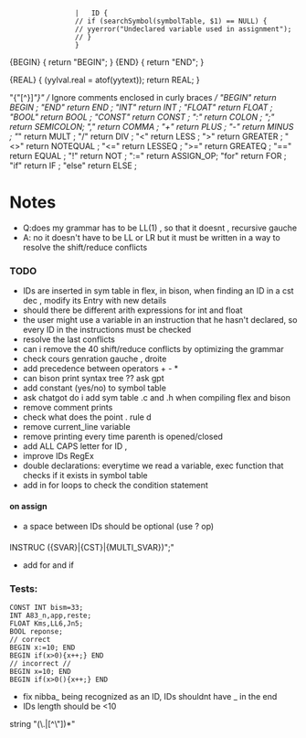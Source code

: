
                    |   ID {
                    // if (searchSymbol(symbolTable, $1) == NULL) {
                    // yyerror("Undeclared variable used in assignment");
                    // }
                    }
{BEGIN} {
  return "BEGIN";
}
{END} {
  return "END";
}

{REAL} {
  (yylval.real = atof(yytext));
  return REAL;
}

"{"[^}]*"}"      /* Ignore comments enclosed in curly braces */
"BEGIN"  return BEGIN    ;
"END"    return END      ;
"INT"    return INT      ;
"FLOAT"  return FLOAT    ;
"BOOL"   return BOOL     ;
"CONST"  return CONST    ;
":"      return COLON    ;
";"      return SEMICOLON;
","      return COMMA    ;
"+"      return PLUS     ;
"-"      return MINUS    ;
"*"      return MULT     ;
"/"      return DIV      ;
"<"      return LESS     ;
">"      return GREATER  ;
"<>"     return NOTEQUAL ;
"<="     return LESSEQ   ;
">="     return GREATEQ  ;
"=="     return EQUAL    ;
"!"      return NOT      ;
":="     return ASSIGN_OP;
"for"    return FOR      ;
"if"     return IF       ;
"else"   return ELSE     ;


# Notes
- Q:does my grammar has to be LL(1) , so that it doesnt , recursive gauche  
- A: no it doesn't have to be LL or LR but it must be written in a way to resolve the shift/reduce conflicts
### TODO
- IDs are inserted in sym table in flex, in bison, when finding an ID in a cst dec , modify its Entry with new details
- should there be different arith expressions for int and float
- the user might use a variable in an instruction that he hasn't declared, so every ID in the instructions must be checked
- resolve the last conflicts
- can i remove the 40 shift/reduce conflicts by optimizing the grammar
- check cours genration gauche , droite
- add precedence between operators + - * 
- can bison print syntax tree ?? ask gpt
- add constant (yes/no) to symbol table
- ask chatgot do i add sym table .c and .h when compiling flex and bison
- remove comment prints
- check what does the point . rule d
- remove current_line variable
- remove printing every time parenth is opened/closed
- add ALL CAPS letter for ID ,
- improve IDs RegEx
- double declarations: everytime we read a variable, exec function that checks if it exists in symbol table
- add in for loops to check the condition statement

#### on assign
- a space between IDs should be optional (use ? op)

####
INSTRUC     ({SVAR}|{CST}|{MULTI_SVAR})";"
- add for and if 

### Tests:
```
CONST INT bism=33;
INT A83_n,app,reste;
FLOAT Kms,LL6,Jn5;
BOOL reponse;
// correct
BEGIN x:=10; END
BEGIN if(x>0){x++;} END
// incorrect // 
BEGIN x=10; END 
BEGIN if(x>0(){x++;} END

```
- fix nibba_ being recognized as an ID, IDs shouldnt have _ in the end
- IDs length should be <10


string            \"(\\.|[^\\"])*\"

